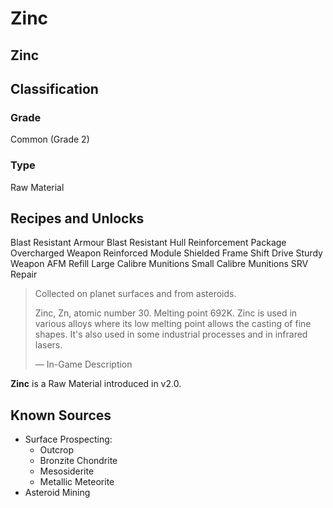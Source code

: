 # Zinc
##  Zinc

		

## Classification

### Grade

Common (Grade 2)

### Type

Raw Material

## Recipes and Unlocks

Blast Resistant Armour
 Blast Resistant Hull Reinforcement Package
 Overcharged Weapon
 Reinforced Module
 Shielded Frame Shift Drive
 Sturdy Weapon
 AFM Refill
 Large Calibre Munitions
 Small Calibre Munitions
 SRV Repair

> 
> 
> Collected on planet surfaces and from asteroids.
> 
> Zinc, Zn, atomic number 30. Melting point 692K. Zinc is used in various alloys where its low melting point allows the casting of fine shapes. It's also used in some industrial processes and in infrared lasers.
> 
> 
> — In-Game Description
> 

**Zinc** is a Raw Material introduced in v2.0.

## Known Sources

- Surface Prospecting:
    - Outcrop
    - Bronzite Chondrite
    - Mesosiderite
    - Metallic Meteorite
- Asteroid Mining